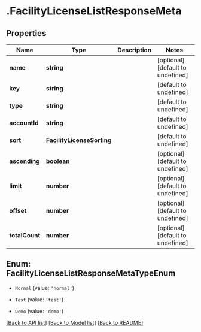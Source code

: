 # .FacilityLicenseListResponseMeta

## Properties

Name | Type | Description | Notes
------------ | ------------- | ------------- | -------------
**name** | **string** |  | [optional] [default to undefined]
**key** | **string** |  | [default to undefined]
**type** | **string** |  | [default to undefined]
**accountId** | **string** |  | [default to undefined]
**sort** | [**FacilityLicenseSorting**](FacilityLicenseSorting.md) |  | [default to undefined]
**ascending** | **boolean** |  | [optional] [default to undefined]
**limit** | **number** |  | [optional] [default to undefined]
**offset** | **number** |  | [optional] [default to undefined]
**totalCount** | **number** |  | [optional] [default to undefined]



## Enum: FacilityLicenseListResponseMetaTypeEnum


* `Normal` (value: `'normal'`)

* `Test` (value: `'test'`)

* `Demo` (value: `'demo'`)




[[Back to API list]](../README.md#documentation-for-api-endpoints) [[Back to Model list]](../README.md#documentation-for-models) [[Back to README]](../README.md)
